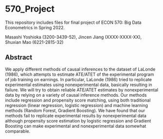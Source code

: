 # 570_Project
This repository includes files for final project of ECON 570: Big Data Econometrics in Spring 2022.

Masashi Yoshioka (3200-3439-52), Jincen Jiang (XXXX-XXXX-XX), Shuxian Mao (6221-2815-32)

## Abstract

We apply different methods of causal inferences to the dataset of LaLonde (1986), which attempts to estimate ATE/ATET of the experimental program of job training on earnings. In particular, LaLonde (1986) tried to replicate experimental estimates using nonexperimental data, basically resulting in failure. We will try to obtain reliable ATE/ATET estimates by nonexperimental data by relying on a variety of causal inference methods. Our methods include regression and propensity score matching, using both traditional regression (linear regression, logistic regression) and machine learning methods (Random Forest, Gradient Boosting). We have found that our methods fail to replicate experimental results by nonexperimental data although propensity score estimation by logistic regression and Gradient Boosting can make experimental and nonexperimental data somewhat comparable.

